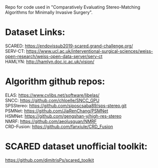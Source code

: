 Repo for code used in "Comparatively Evaluating Stereo-Matching Algorithms for Minimally Invasive Surgery". 

# Dataset Links:  
SCARED: https://endovissub2019-scared.grand-challenge.org/  
SERV-CT: https://www.ucl.ac.uk/interventional-surgical-sciences/weiss-open-research/weiss-open-data-server/serv-ct  
HAMLYN: http://hamlyn.doc.ic.ac.uk/vision/  
  
# Algorithm github repos:  
ELAS: https://www.cvlibs.net/software/libelas/  
SNCC: https://github.com/chloelle/SNCC_GPU  
SPSStereo: https://github.com/siposcsaba89/sps-stereo.git  
PSMNet: https://github.com/JiaRenChang/PSMNet  
HSMNet: https://github.com/gengshan-y/high-res-stereo  
NMRF: https://github.com/aeolusguan/NMRF  
CRD-Fusion: https://github.com/fanxiule/CRD_Fusion  
  
# SCARED dataset unofficial toolkit:  
https://github.com/dimitrisPs/scared_toolkit  
 
